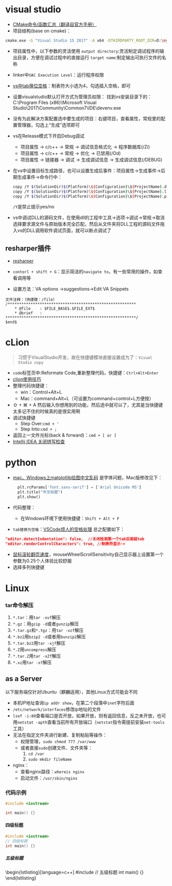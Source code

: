 
# visual studio
- [CMake命令/函数汇总（翻译自官方手册）](https://www.cnblogs.com/52php/p/5684588.html)
- 项目结构(base on cmake)：
```bash
cmake.exe -G "Visual Studio 15 2017" -A x64 -DTHIRDPARTY_ROOT_DIR=D:\myDevelop\ThirdParty -DCMAKE_PREFIX_PATH=C:/Qt/Qt5.9.6/5.9.6/msvc2017_64/lib/cmake -S D:\myDevelop\project\kneev2021\src -B D:\myDevelop\build\kneeV2021
```
-  项目属性中，以下参数的灵活使用
`output directory`:灵活制定调试程序的输出目录，方便在调试过程中的直接运行
`target name`:制定输出可执行文件的名称
- linker中`UAC Execution Level`：运行程序权限
- [vs中tab换位空格](https://blog.csdn.net/u012308586/article/details/101027542)：制表符大小选为4，勾选插入空格，即可
- 设置visualstudio默认打开方式为管理员权限：
找到vs安装目录下的：C:\Program Files (x86)\Microsoft Visual Studio\2017\Community\Common7\IDE\devenv.exe



- 没有为此解决方案配置选中要生成的项目：右键项目，查看属性，常规里的配置管理器，勾选上“生成”选项即可

- vs在Release模式下开启Debug调试
  - 项目属性 -> c/c++ -> 常规 -> 调试信息格式化 -> 程序数据库(/Zi)
  - 项目属性 -> c/c++ -> 常规 -> 优化 -> 已禁用(/Od)
  - 项目属性 -> 链接器 -> 调试 -> 生成调试信息 -> 生成调试信息(/DEBUG)


- 在vs中设置目标生成路径，也可以设置生成后事件：项目属性->生成事件->后期生成事件->命令行中：
  ```bash
  copy /Y $(SolutionDir)$(Platform)\$(Configuration)\$(ProjectName).dll D:\myDev\TZSatelliteSimTool\release
  copy /Y $(SolutionDir)$(Platform)\$(Configuration)\$(ProjectName).lib D:\myDev\TZSatelliteSimTool\release
  copy /Y $(SolutionDir)$(Platform)\$(Configuration)\$(ProjectName).pdb D:\myDev\TZSatelliteSimTool\release
  ```
  `/Y`是禁止提示yes/no
- vs中调试DLL的源码文件，在使用dll的工程中工具->选项->调试->常规->取消选择要求源文件与原始版本完全匹配，然后从文件夹将DLL工程的源码文件拖入vs的DLL调用软件调试页面，就可以断点调试了



## resharper插件
- [resharper](https://www.jetbrains.com/resharper/)
- `contorl + shift + G`：显示简洁的`navigate to`，有一些常用的操作，如查看调用等


- 设置方法：VA options ->suggestions->Edit VA Snippets
```
文件注释：（快捷键：/file）
/********************************************************
	* @file    : $FILE_BASE$.$FILE_EXT$
	* @brief   :
*********************************************************/
$end$
```

# cLion

>习惯于VisualStudio开发，故在快捷键模块直接设置成为了：`Visual Studio copy`

- `code`标签页中:Reformate Code,重新整理代码，快捷键：`Ctrl+Alt+Enter`
- [clion使用技巧](https://www.cnblogs.com/xueqiuqiu/articles/12912209.html)
- 整理代码快捷键：
    - win：Control+Alt+L
    - Mac：command+Alt+L（可设置为command+control+L方便按）
- ⇧ + ⌘ + A 然后输入你想用到的功能，然后选中就可以了，尤其是当快捷键太多记不住的时候真的是很实用啊
- 调试快捷键
  - Step Over:`cmd + '`
  - Step Into:`cmd + ;`
- 返回上一文件光标(back & forward)：`cmd + [ or ]`
- [Intellij IDEA 关闭拼写检查](https://blog.csdn.net/Mars_wen/article/details/79013766)

# python

- [mac、Windows上matplotlib绘图中文乱码](https://blog.csdn.net/weixin_46474921/article/details/123783987)
  是字体问题，Mac版修改见下：
  ```python
    plt.rcParams['font.sans-serif'] = ['Arial Unicode MS']
    plt.title("中文标题")
    plt.show()
  ```

- 代码整理：
  - 在Windows环境下使用快捷键：`Shift + Alt + F`
- `tab替换为空格`：[VSCode烦人的空格处理](https://zhuanlan.zhihu.com/p/343307484)
总之配置如下：
```json
"editor.detectIndentation": false,  //关闭检测第一个tab后面就tab
"editor.renderControlCharacters": true, //制表符显示->
```

- [鼠标滚轮翻页速度](https://blog.csdn.net/bk_baokang/article/details/124219216)，mouseWheelScrollSensitivity自己显示器上设置第一个参数为0.25个人体验比较舒服
- 选择多列快捷键


# Linux

### tar命令解压
1. `*.tar`：用`tar -xvf`解压
2. `*.gz`：用`gzip -d`或者`gunzip`解压
3. `*.tar.gz`和`*.tgz`：用`tar -xzf`解压
4. `*.bz2`用`bzip2 -d`或者用`bunzip2`解压
5. `*.tar.bz2`用`tar -xjf`解压
6. `*.Z`用`uncompress`解压
7. `*.tar.Z`用`tar -xZf`解压
8. `*.xz`用`tar -xf`解压


## as a Server
以下服务端仅针对Ubuntu（麒麟适用），其他Linux方式可能会不同
- 本机IP地址查询`ip addr show`，在第二个段落中`inet`字符后面
- `/etc/network/interfaces`修改ip地址的文件
- `lsof -i:80`查看端口是否开放，如果开放，则有返回信息，反之未开放，也可用`netstat -apth`查看当前所有开放端口（`netstat`指令需提前安装`net-tools`工具）
- 无法在指定文件夹进行新建、复制粘贴等操作：
    - 权限管理，`sudo chmod 777 /var/www`
    - 或者直接`sudo`创建文件、文件夹等：
        1. `cd /var`
        2. `sudo mkdir fileName`
- nginx：
    - 查看nginx路径：`whereis nginx`
    - 启动文件：`/usr/sbin/nginx`


### 代码示例
```c++
#include <iostream>

int main() {}
```

#### 四级标题

```c++
#include <iostream>
// 四级标题
int main() {}
```

##### 五级标题

\begin{lstlisting}[language=c++]
#include <iostream>
// 五级标题
int main() {}
\end{lstlisting}
